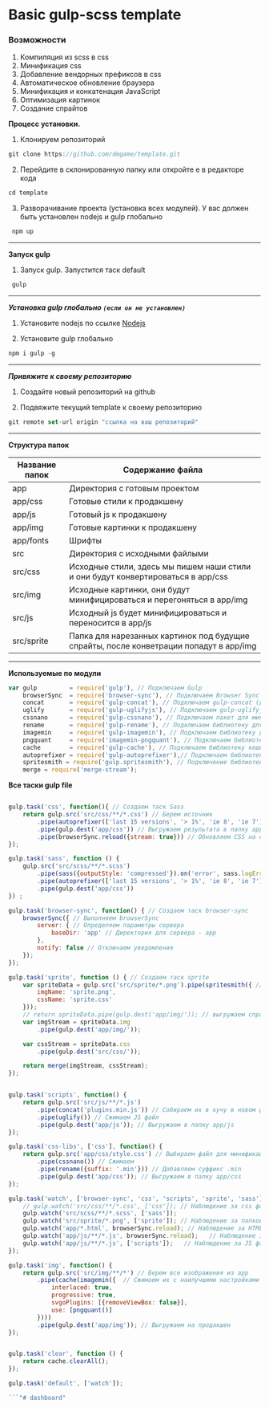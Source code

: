 Basic gulp-scss template
=====================

### Возможности
1. Компиляция из scss в css
2. Минификация css
3. Добавление вендорных префиксов в css
4. Автоматическое обновление браузера
5. Минификация и конкатенация JavaScript
6. Оптимизация картинок
7. Создание спрайтов


**Процесс установки.**

1. Клонируем репозиторий
```js
git clone https://github.com/dmgame/template.git
```
2. Перейдите в склонированную папку или откройте е в редакторе кода
```js
cd template
```

3. Разворачивание проекта (установка всех модулей). У вас должен быть установлен nodejs и gulp глобально
```js
 npm up
```
---
**Запуск gulp**

1. Запуск gulp. Запустится таск default
```js
 gulp
```
---
***Установка gulp глобально `(если он не установлен)`***
1. Установите nodejs по ссылке [Nodejs](https://nodejs.org/uk/)

2. Установите gulp глобально
```js
npm i gulp -g
```
---
***Привяжите к своему репозиторию***
1. Создайте новый репозиторий на github

2. Подвяжите текущий template к своему репозиторию
```js
git remote set-url origin "ссылка на ваш репозиторий"
```
---


**Структура папок**

Название папок  | Содержание файла
----------------|----------------------
app             | Директория с готовым проектом
app/css         | Готовые стили к продакшену
app/js          | Готовый js к продакшену
app/img         | Готовые картинки к продакшену
app/fonts       | Шрифты
src             | Директория с исходными файлыми
src/css         | Исходные стили, здесь мы пишем наши стили и они будут конвертироваться в app/css
src/img         | Исходные картинки, они будут минифицироваться и перегоняться в app/img
src/js          | Исходный js будет минифицироваться и переносится в app/js
src/sprite      | Папка для нарезанных картинок под будущие спрайты, после конветрации попадут в app/img

---
**Используемые по модули**

```js
var gulp         = require('gulp'), // Подключаем Gulp
    browserSync  = require('browser-sync'), // Подключаем Browser Sync
    concat       = require('gulp-concat'), // Подключаем gulp-concat (для конкатенации файлов)
    uglify       = require('gulp-uglifyjs'), // Подключаем gulp-uglifyjs (для сжатия JS)
    cssnano      = require('gulp-cssnano'), // Подключаем пакет для минификации CSS
    rename       = require('gulp-rename'), // Подключаем библиотеку для переименования файлов
    imagemin     = require('gulp-imagemin'), // Подключаем библиотеку для работы с изображениями
    pngquant     = require('imagemin-pngquant'), // Подключаем библиотеку для работы с png
    cache        = require('gulp-cache'), // Подключаем библиотеку кеширования
    autoprefixer = require('gulp-autoprefixer'),// Подключаем библиотеку для автоматического добавления префиксов
    spritesmith = require('gulp.spritesmith'), // Подключение библиотеки для создания спрайтов
    merge = require('merge-stream');

```
**Все таски gulp file**


```js

gulp.task('css', function(){ // Создаем таск Sass
    return gulp.src('src/css/**/*.css') // Берем источник
        .pipe(autoprefixer(['last 15 versions', '> 1%', 'ie 8', 'ie 7'], { cascade: true })) // Создаем префиксы
        .pipe(gulp.dest('app/css')) // Выгружаем результата в папку app/css
        .pipe(browserSync.reload({stream: true})) // Обновляем CSS на странице при изменении
});

gulp.task('sass', function () {
    gulp.src('src/scss/**/*.scss')
        .pipe(sass({outputStyle: 'compressed'}).on('error', sass.logError))
        .pipe(autoprefixer(['last 15 versions', '> 1%', 'ie 8', 'ie 7'], { cascade: true }))
        .pipe(gulp.dest('app/css'))
}) ;

gulp.task('browser-sync', function() { // Создаем таск browser-sync
    browserSync({ // Выполняем browserSync
        server: { // Определяем параметры сервера
            baseDir: 'app' // Директория для сервера - app
        },
        notify: false // Отключаем уведомления
    });
});

gulp.task('sprite', function () { // Создаем таск sprite
    var spriteData = gulp.src('src/sprite/*.png').pipe(spritesmith({ // Настройка спрайта
        imgName: 'sprite.png',
        cssName: 'sprite.css'
    }));
    // return spriteData.pipe(gulp.dest('app/img/')); // выгружаем спрайты в папку img
    var imgStream = spriteData.img
        .pipe(gulp.dest('app/img/'));

    var cssStream = spriteData.css
        .pipe(gulp.dest('src/css/'));

    return merge(imgStream, cssStream);
});


gulp.task('scripts', function() {
    return gulp.src('src/js/**/*.js')
        .pipe(concat('plugins.min.js')) // Собираем их в кучу в новом файле plugins.min.js
        .pipe(uglify()) // Сжимаем JS файл
        .pipe(gulp.dest('app/js')); // Выгружаем в папку app/js
});

gulp.task('css-libs', ['css'], function() {
    return gulp.src('app/css/style.css') // Выбираем файл для минификации
        .pipe(cssnano()) // Сжимаем
        .pipe(rename({suffix: '.min'})) // Добавляем суффикс .min
        .pipe(gulp.dest('app/css')); // Выгружаем в папку app/css
});

gulp.task('watch', ['browser-sync', 'css', 'scripts', 'sprite', 'sass'], function() {
    // gulp.watch('src/css/**/*.css', ['css']); // Наблюдение за css файлами в папке css
    gulp.watch('src/scss/**/*.scss', ['sass']);
    gulp.watch('src/sprite/*.png', ['sprite']); // Наблюдение за папкой с картинками для спрайтов  папке sprite
    gulp.watch('app/*.html', browserSync.reload); // Наблюдение за HTML файлами в корне проекта
    gulp.watch('app/js/**/*.js', browserSync.reload);   // Наблюдение за JS файлами в папке js
    gulp.watch('app/js/**/*.js', ['scripts']);   // Наблюдение за JS файлами в папке js
});

gulp.task('img', function() {
    return gulp.src('src/img/**/*') // Берем все изображения из app
        .pipe(cache(imagemin({  // Сжимаем их с наилучшими настройками с учетом кеширования
            interlaced: true,
            progressive: true,
            svgoPlugins: [{removeViewBox: false}],
            use: [pngquant()]
        })))
        .pipe(gulp.dest('app/img')); // Выгружаем на продакшен
});


gulp.task('clear', function () {
    return cache.clearAll();
});

gulp.task('default', ['watch']);

```"# dashboard" 
